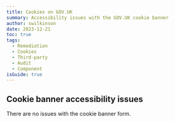```yaml
---
title: Cookies on GOV.UK
summary: Accessibility issues with the GOV.UK cookie banner
author: swilkinson
date: 2023-12-21
toc: true
tags:
  - Remediation
  - Cookies
  - Third-party
  - Audit
  - Component
isGuide: true
---
```

## Cookie banner accessibility issues

There are no issues with the cookie banner form.